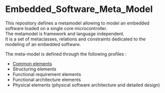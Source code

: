 # Embedded_Software_Meta_Model

This repository defines a metamodel allowing to model an embedded software
loaded on a single core microcontroller.  
The metamodel is framework and language independent.  
It is a set of metaclasses, relations and constraints dedicated to the modeling
of an embedded software.

The meta-model is defined through the following profiles :
* [Common elements](Common_Elements/Common_Elements.md)
* Structuring elements
* Functional requirement elements
* Functional architecture elements
* Physical elements (physical software architecture and detailed design)
